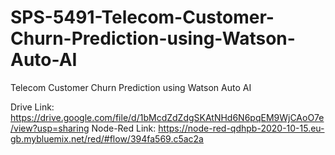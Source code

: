 # SPS-5491-Telecom-Customer-Churn-Prediction-using-Watson-Auto-AI
Telecom Customer Churn Prediction using Watson Auto AI

Drive Link:
https://drive.google.com/file/d/1bMcdZdZdgSKAtNHd6N6pqEM9WjCAoO7e/view?usp=sharing
Node-Red Link:
https://node-red-qdhpb-2020-10-15.eu-gb.mybluemix.net/red/#flow/394fa569.c5ac2a

